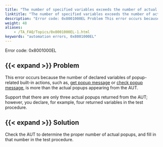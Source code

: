 ```yaml
--- 
title: "The number of specified variables exceeds the number of actual popups."
linktitle: "The number of specified variables exceeds the number of actual popups."
description: "Error code: 0x8001000EL Problem This error occurs because the number of declared variables of popup-related built-in actions, such as, get popup message or check popup message , is more than the ..."
weight: 48
aliases: 
    - /TA_FAQ/Topics/0x8001000EL-1.html
keywords: "automation errors, 0x8001000EL"
---
```


Error code: 0x8001000EL

## {{< expand >}} Problem

This error occurs because the number of declared variables of popup-related built-in actions, such as, [get popup message](/automation-guide/action-based-testing-language/built-in-actions/user-interface-actions/browsing/get-popup-message) or [check popup message](/automation-guide/action-based-testing-language/built-in-actions/user-interface-actions/browsing/check-popup-message), is more than the actual popups appearing from the AUT.

Support that there are only three actual popups returned from the AUT; however, you declare, for example, four returned variables in the test procedure.

## {{< expand >}} Solution

Check the AUT to determine the proper number of actual popups, and fill in that number in the test procedure.




